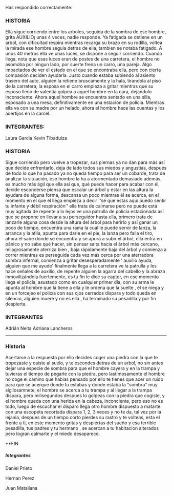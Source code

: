 Has respondido correctamente:

### HISTORIA
Ella sigue corriendo entre los arboles, seguida de la sombra de ese hombre, grita AUXILIO¡ unas 4 veces, nadie responde. Ya fatigada se detiene en un arbol, con dificultad respira mientras recarga su brazo en su rodilla, voltea la mirada ese hombre seguia detras de ella, tambien se notaba fatigado. A unos 40 metros ella ve unas luces, se dispone a seguir corriendo. Cuando llega, nota que esas luces eran de postes de una carretera, el hombre no asomoba por ningun lado, por suerte frena un carro, una pareja. Algo impactados de ver el estado en el que se encontraba ella, pero con cierta compasión deciden ayudarla. Justo cuando estaba subiendo al asiento trasero del auto, alguien la retiene bruscamente y la hala, tirandola al piso de la carretera, la esposa en el carro empieza a gritar mientras que su esposo lleno de valentia golpea a aquel hombre en la cara, dejandolo inconsciente. Ahora aquel hombre se encuentra sentado en una silla, esposado a una mesa, definitivamente en una estación de policia. Mientras ella va con su madre por un helado, ahora el hombre hace las cuentas y los acertijos en la carcel.

### INTEGRANTES:
Laura Garcia
Kevin Tibaduiza

### HISTORIA
 Sigue corriendo pero vuelve a tropezar, sus piernas ya no dan para más así que decide enfrentarlo, deja de lado todos sus miedos y angustias, después de todo lo que ha pasado ya no queda tiempo para ser un cobarde, trata de analizar la situación, ese hombre la ha a atormentado demasiado además, es mucho más ágil que ella así que, qué puede hacer para acabar con él, decide esconderse piensa que escalar un árbol y estar en las altura la ayudara de alguna forma, descansa un poco mientras él se acerca, en el momento en el que él llega empieza a decir ''sé que estas aquí puedo sentir tu infante y débil respiración'' ella trata de calmarse pero no puede está muy agitada de repente a lo lejos ve una patrulla de policía estacionada así que se propone en llevar a su perseguidor hasta ella, primero trata de lanzarle alguna cosa desde la altura del árbol para herirlo y así ganar un poco de tiempo, encuentra una rama la cual le puede servir de lanza, la arranca y la afila, apunta para darle en el pie, la lanza pero falla el tiro, ahora él sabe dónde se encuentra y se apura a subir el árbol, ella entra en pánico y no sabe qué hacer, sin pensar salta hacia el árbol más cercano, milagrosamente aterriza bien , baja rápidamente baja del árbol y comienza a correr mientras es perseguida cada vez más cerca por una aterradora sombra infernal, comienza a gritar desesperadamente ' auxilio ayuda, alguien que me ayude' finalmente llega a la carretera ve la patrulla y les hace señales de auxilio, de repente alguien la agarra del cabello y la abraza inmovilizándola fuertemente, es tu fin le dice su captor, en ese momento llega el policía, asustado como en cualquier primer día, con su arma le apunta al hombre que la tiene a ella y le ordena que la suelte , él se niega y en un forcejeo el policía con sus ojos cerrados dispara y todo queda en silencio, alguien muere y no es ella , ha terminado su pesadilla y por fin despierta. 
 
 ### INTEGRANTES
 Adrián Neita
 Adriana Lancheros
***************************************************************************************************************************************
### Historia
Acertarse a la respuesta por ello decides coger una piedra con la que te tropezaste y caiste al suelo, y te escondes detras de un arbol, no sin antes dejar una especie de sombra para que el hombre cayera y en la trampa y tuvieras el tiempo de pegarle con la piedra, pero lastimosamente el hombre no coge el camino que habias pensado por ello te tienes que acer un ruido para que se acerque donde tu estabas y donde estaba la "sombra" muy sigilosamnete, el hombre se acerca a tu trampa y al llegar a la trampa dispara, pero milisegundos despues lo golpeas con la piedra que cogiste, y el hombre queda con una herida en la cabeza, inconciente, pero eso no es todo, luego de escuchar el disparo llega otro hombre dispuesto a matarte con una escopeta recortada dispara 1, 2, 3 veces y no te da, tal vez por la lejania, despues de un tiempo corto pierdes su rastro y te volteas, esta el frente a ti, en este momento gritas y despiertas del sueño y esa terrible pesadilla, tus padres y tu hermano , se acercan a tu habitacion alterados pero logran calmarte y el miedo desaparece.

**FIN
##### Integrantes

Daniel Prieto

Hernan Perez

Juan Matallana
